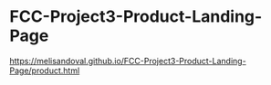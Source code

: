 # FCC-Project3-Product-Landing-Page
 
 
 https://melisandoval.github.io/FCC-Project3-Product-Landing-Page/product.html
